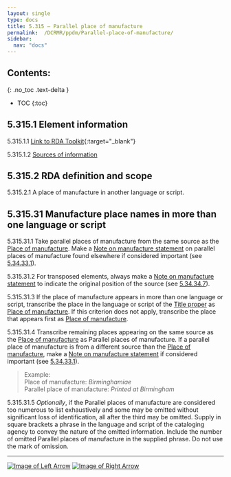 ```yaml
---
layout: single
type: docs
title: 5.315 — Parallel place of manufacture
permalink:  /DCRMR/ppdm/Parallel-place-of-manufacture/
sidebar:
  nav: "docs"
---
```


## Contents:
{: .no_toc .text-delta }

- TOC
{:toc}

## 5.315.1 Element information

<a name="5.315.1.1">5.315.1.1</a> [Link to RDA Toolkit](https://beta.rdatoolkit.org/Content/Index?externalId=en-US_ala-39b430be-31ff-3456-bf49-d1fdf7c823a0){:target="_blank"}

<a name="5.315.1.2">5.315.1.2</a> [Sources of information](/DCRMR/ppdm/#5011-sources-of-information)

## 5.315.2 RDA definition and scope

<a name="5.315.2.1">5.315.2.1</a> A place of manufacture in another language or script.

## 5.315.31 Manufacture place names in more than one language or script

<a name="5.315.31.1">5.315.31.1</a> Take parallel places of manufacture from the same source as the [Place of manufacture](/DCRMR/ppdm/Place-of-manufacture/). Make a [Note on manufacture statement](/DCRMR/ppdm/Note-on-manufacture-statement/) on parallel places of manufacture found elsewhere if considered important (see [5.34.33.1](/DCRMR/ppdm/Note-on-manufacture-statement/#5.34.33.1)).

<a name="5.315.31.2">5.315.31.2</a> For transposed elements, always make a [Note on manufacture statement](/DCRMR/ppdm/Note-on-manufacture-statement/) to indicate the original position of the source (see [5.34.34.7](/DCRMR/ppdm/Note-on-manufacture-statement/#5.34.34.7)).

<a name="5.315.31.3">5.315.31.3</a> If the place of manufacture appears in more than one language or script, transcribe the place in the language or script of the [Title proper](/DCRMR/title/Title-proper/) as [Place of manufacture](/DCRMR/ppdm/Place-of-manufacture/). If this criterion does not apply, transcribe the place that appears first as [Place of manufacture](/DCRMR/ppdm/Place-of-manufacture/).

<a name="5.315.31.4">5.315.31.4</a> Transcribe remaining places appearing on the same source as the [Place of manufacture](/DCRMR/ppdm/Place-of-manufacture/) as Parallel places of manufacture. If a parallel place of manufacture is from a different source than the [Place of manufacture](/DCRMR/ppdm/Place-of-manufacture/), make a [Note on manufacture statement](/DCRMR/ppdm/Note-on-manufacture-statement/) if considered important (see [5.34.33.1](/DCRMR/ppdm/Note-on-manufacture-statement/#5.34.33.1)).

>Example:  
>Place of manufacture: <CITE>Birminghamiae</CITE>  
>Parallel place of manufacture: <CITE>Printed at Birmingham</CITE>  

<a name="5.315.31.5">5.315.31.5</a> *Optionally*, if the Parallel places of manufacture are considered too numerous to list exhaustively and some may be omitted without significant loss of identification, all after the third may be omitted. Supply in square brackets a phrase in the language and script of the cataloging agency to convey the nature of the omitted information. Include the number of omitted Parallel places of manufacture in the supplied phrase. Do not use the mark of omission.

---

[![Image of Left Arrow](https://rbms-bsc.github.io/DCRMR/assets/pictures/navigation/Arrow_Left.png "5.31 — Place of manufacture")](/DCRMR/ppdm/Place-of-manufacture/) [![Image of Right Arrow](https://rbms-bsc.github.io/DCRMR/assets/pictures/navigation/Arrow_Right.png "5.32 — Name of manufacturer")](/DCRMR/ppdm/Name-of-manufacturer/)
